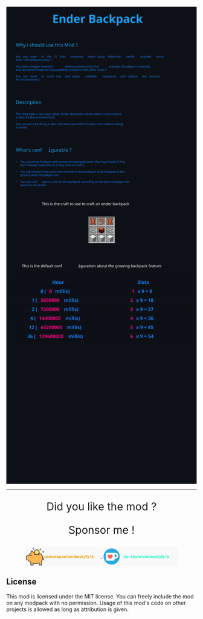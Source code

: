 

[<img style="vertical-align:middle" width="800" src="./docs/short_readme.svg">]()

___

<p align="center" style="font-size:200%">
    Did you like the mod ?
</p>

<p align="center" style="font-size:200%">
    Sponsor me !
</p>

<div align="center">
    <a href="https://coindrop.to/amibeskyfy16"> <img style="vertical-align:middle" width="200" src="./docs/coindrop.svg"> </a>
    <a href="https://ko-fi.com/amibeskyfy16"> <img style="vertical-align:middle" width="200" src="./docs/KoFi.svg"> </a>
</div>


## License

This mod is licensed under the MIT license. You can freely include the mod on any modpack with no permission. Usage of this mod's code on other projects is allowed as long as attribution is given.

[//]: # (<embed src="docs/readme.pdf" type="application/pdf">)

[//]: # ()
[//]: # (<object data="docs/readme.pdf" type="application/pdf" width="100%">)

[//]: # (</object>)

[//]: # (# Description)

[//]: # (This mod adds a backpack, but with unique content per player. Even if you duplicate it, its contents will be identical to the first one. A bit like an enderchest)

[//]: # ()
[//]: # (As the player spends more time on the server, the backpack will grow and the player will be able to store more items. The default configuration is as follows:)

[//]: # (| hours  | slots available                       |)

[//]: # (| ------ |:----------------:| )

[//]: # (|    0   | 1*9 = 9          |)

[//]: # (|    1   | 2*9 = 18         |)

[//]: # (|    2   | 3*9 = 27         |)

[//]: # (|    4   | 4*9 = 36         |)

[//]: # (|   12   | 5*9 = 45         |)

[//]: # (|   36   | 6*9 = 54         |)

[//]: # ()
[//]: # (You can create your own ***sizes*** by settings a time in millisecond as key and a number of rows as value)

[//]: # ()
[//]: # (max rows is 6)

[//]: # ()
[//]: # ()
[//]: # (**Important !**)

[//]: # (**Values in the list must be sorted from smallest to largest. whether it is the size or the delay**)

[//]: # ()
[//]: # ()
[//]: # (## There are two way to use this mod)

[//]: # (1. Players will receive a backpack when they log in &#40;only if they don't already have one&#41;<br />Here is the configuration of the **config.json** file to use the first way<br/>![Alt text]&#40;https://github.com/AmibeSkyfy16/EnderBackpack/blob/1.18.2/images/config_first_way.png&#41;)

[//]: # ()
[//]: # (2. Players will have to craft the backpack<br/>Here is the configuration of the **config.json** file to use the second way<br/>![Alt text]&#40;https://github.com/AmibeSkyfy16/EnderBackpack/blob/1.18.2/images/config_second_way.png?raw=true&#41;<br/>And this is the craft<br/>![Alt text]&#40;https://github.com/AmibeSkyfy16/EnderBackpack/blob/1.18.2/images/craft.png?raw=true&#41;)

[//]: # ()
[//]: # ()
[//]: # (## Other configurations)

[//]: # (You can choose if you want the contents of the backpack to be dropped to the ground when the players die using the settings option called dropBackpackContentWhenDying &#40;by default, the contents are saved &#40;as an enderchest&#41;. )

[//]: # ()
[//]: # (## Why this mod)

[//]: # (Today, Minecraft contains many more items than before, especially with the 1.18 update and not to mention the mods that add a lot of items. Players need more space in their inventory. Most of the backpack mods can be made easily and have their own inventory &#40;not a unique content per player&#41;, so there is no more interest in shulkerboxes.)

[//]: # ()
[//]: # (## Special Thanks)

[//]: # (DanikingRD)
